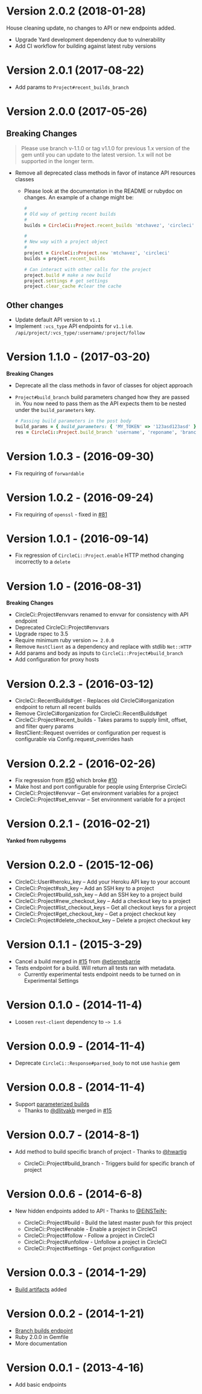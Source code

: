 # Version 2.0.2 (2018-01-28)

House cleaning update, no changes to API or new endpoints added.

- Upgrade Yard development dependency due to vulnerability
- Add CI workflow for building against latest ruby versions

# Version 2.0.1 (2017-08-22)

* Add params to `Project#recent_builds_branch`

# Version 2.0.0 (2017-05-26)

## Breaking Changes

> Please use branch v-1.1.0 or tag v1.1.0 for previous 1.x version of
> the gem until you can update to the latest version. 1.x will not be supported
> in the longer term.

* Remove all deprecated class methods in favor of instance API resources classes
  * Please look at the documentation in the README or rubydoc on changes. An example of a change might be:

    ```ruby
    #
    # Old way of getting recent builds
    #
    builds = CircleCi::Project.recent_builds 'mtchavez', 'circleci'

    #
    # New way with a project object
    #
    project = CircleCi::Project.new 'mtchavez', 'circleci'
    builds = project.recent_builds

    # Can interact with other calls for the project
    project.build # make a new build
    project.settings # get settings
    project.clear_cache #clear the cache
    ```



## Other changes

* Update default API version to `v1.1`
* Implement `:vcs_type` API endpoints for `v1.1` i.e. `/api/project/:vcs_type/:username/:project/follow`

# Version 1.1.0 - (2017-03-20)

**Breaking Changes**

* Deprecate all the class methods in favor of classes for object approach
* `Project#build_branch` build parameters changed how they are
   passed in. You now need to pass them as the API expects them to be
   nested under the `build_parameters` key.

   ```ruby
   # Passing build parameters in the post body
   build_params = { build_parameters: { 'MY_TOKEN' => '123asd123asd' } }
   res = CircleCi::Project.build_branch 'username', 'reponame', 'branch', {}, build_params
   ```

# Version 1.0.3 - (2016-09-30)

* Fix requiring of `forwardable`

# Version 1.0.2 - (2016-09-24)

* Fix requiring of `openssl` - fixed in [#81](https://github.com/mtchavez/circleci/pull/81)

# Version 1.0.1 - (2016-09-14)

* Fix regression of `CircleCi::Project.enable` HTTP method changing incorrectly to a `delete`

# Version 1.0 - (2016-08-31)

**Breaking Changes**

* CircleCi::Project#envvars renamed to envvar for consistency with API endpoint
* Deprecated CircleCi::Project#envvars
* Upgrade rspec to 3.5
* Require minimum ruby version `>= 2.0.0`
* Remove `RestClient` as a dependency and replace with stdlib `Net::HTTP`
* Add params and body as inputs to `CircleCi::Project#build_branch`
* Add configuration for proxy hosts

# Version 0.2.3 - (2016-03-12)

* CircleCi::RecentBuilds#get - Replaces old CircleCi#organization endpoint to return all recent builds
* Remove CircleCi#organization for CircleCi::RecentBuilds#get
* CircleCi::Project#recent_builds - Takes params to supply limit, offset, and filter query params
* RestClient::Request overrides or configuration per request is configurable via Config.request_overrides hash

# Version 0.2.2 - (2016-02-26)

* Fix regression from [#50](https://github.com/mtchavez/circleci/pull/50) which broke [#10](https://github.com/mtchavez/circleci/pull/10)
* Make host and port configurable for people using Enterprise CircleCi
* CircleCi::Project#envvar – Get environment variables for a project
* CircleCi::Project#set_envvar – Set environment variable for a project

# Version 0.2.1 - (2016-02-21)

**Yanked from rubygems**

# Version 0.2.0 - (2015-12-06)

* CircleCi::User#heroku_key – Add your Heroku API key to your account
* CircleCi::Project#ssh_key – Add an SSH key to a project
* CircleCi::Project#build_ssh_key – Add an SSH key to a project build
* CircleCi::Project#new_checkout_key – Add a checkout key to a project
* CircleCi::Project#list_checkout_keys – Get all checkout keys for a project
* CircleCi::Project#get_checkout_key – Get a project checkout key
* CircleCi::Project#delete_checkout_key – Delete a project checkout key

# Version 0.1.1 - (2015-3-29)

* Cancel a build merged in [#15](https://github.com/mtchavez/circleci/pull/15) from [@etiennebarrie](https://github.com/etiennebarrie)
* Tests endpoint for a build. Will return all tests ran with metadata.
  * Currently experimental tests endpoint needs to be turned on in Experimental Settings

# Version 0.1.0 - (2014-11-4)

* Loosen `rest-client` dependency to `~> 1.6`

# Version 0.0.9 - (2014-11-4)

* Deprecate `CircleCi::Response#parsed_body` to not use `hashie` gem

# Version 0.0.8 - (2014-11-4)

* Support [parameterized builds](https://circleci.com/docs/parameterized-builds)
  * Thanks to [@dlitvakb](https://github.com/dlitvakb) merged in [#15](https://github.com/mtchavez/circleci/pull/15)

# Version 0.0.7 - (2014-8-1)

* Add method to build specific branch of project - Thanks to [@hwartig](https://github.com/hwartig)

  * CircleCi::Project#build_branch - Triggers build for specific branch of project

# Version 0.0.6 - (2014-6-8)

* New hidden endpoints added to API - Thanks to [@EiNSTeiN-](https://github.com/EiNSTeiN-)

  * CircleCi::Project#build - Build the latest master push for this project
  * CircleCi::Project#enable - Enable a project in CircleCI
  * CircleCi::Project#follow - Follow a project in CircleCI
  * CircleCi::Project#unfollow - Unfollow a project in CircleCI
  * CircleCi::Project#settings - Get project configuration

# Version 0.0.3 - (2014-1-29)

* [Build artifacts](https://github.com/mtchavez/circleci/pull/3) added

# Version 0.0.2 - (2014-1-21)

* [Branch builds endpoint](https://github.com/mtchavez/circleci/pull/1)
* Ruby 2.0.0 in Gemfile
* More documentation

# Version 0.0.1 - (2013-4-16)

* Add basic endpoints
